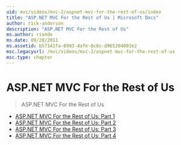 ```yaml
---
uid: mvc/videos/mvc-2/aspnet-mvc-for-the-rest-of-us/index
title: "ASP.NET MVC For the Rest of Us | Microsoft Docs"
author: rick-anderson
description: "ASP.NET MVC For the Rest of Us"
ms.author: riande
ms.date: 09/28/2011
ms.assetid: b57141fa-8903-4afe-8c8c-d965204001e2
msc.legacyurl: /mvc/videos/mvc-2/aspnet-mvc-for-the-rest-of-us
msc.type: chapter
---
```

# ASP.NET MVC For the Rest of Us

> ASP.NET MVC For the Rest of Us

- [ASP.NET MVC For the Rest of Us: Part 1](aspnet-mvc-for-the-rest-of-us-part-1.md)
- [ASP.NET MVC For the Rest of Us: Part 2](aspnet-mvc-for-the-rest-of-us-part-2.md)
- [ASP.NET MVC For the Rest of Us: Part 3](aspnet-mvc-for-the-rest-of-us-part-3.md)
- [ASP.NET MVC For the Rest of Us: Part 4](aspnet-mvc-for-the-rest-of-us-part-4.md)
